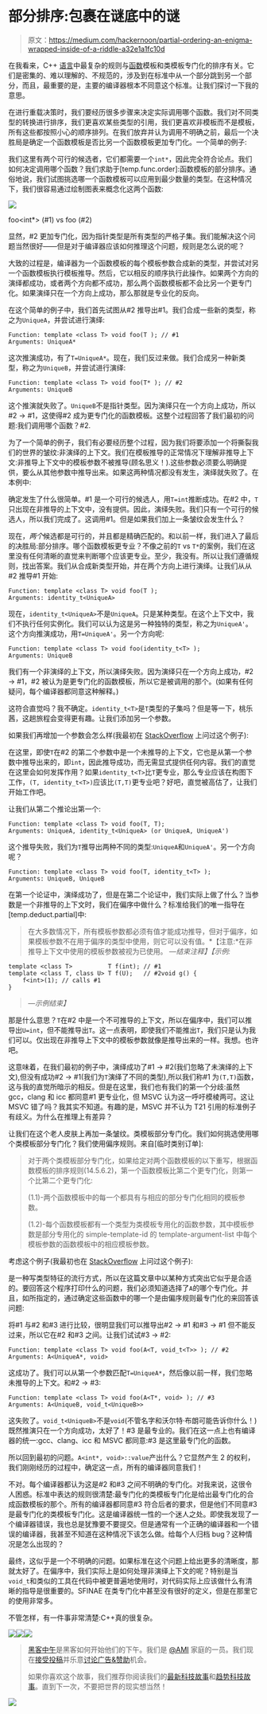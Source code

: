 # 部分排序:包裹在谜底中的谜

> 原文：<https://medium.com/hackernoon/partial-ordering-an-enigma-wrapped-inside-of-a-riddle-a32e1a1fc10d>

在我看来，C++ [语言](https://hackernoon.com/tagged/language)中最复杂的规则与[函数](https://hackernoon.com/tagged/function)模板和类模板专门化的排序有关。它们是密集的、难以理解的、不规范的，涉及到在标准中从一个部分跳到另一个部分，而且，最重要的是，主要的编译器根本不同意这个标准。让我们探讨一下我的意思。

在进行重载决策时，我们要经历很多步骤来决定实际调用哪个函数。我们对不同类型的转换进行排序，我们更喜欢某些类型的引用，我们更喜欢非模板而不是模板，所有这些都按照小心的顺序排列。在我们放弃并认为调用不明确之前，最后一个决胜局是确定一个函数模板是否比另一个函数模板更加专门化。一个简单的例子:

我们这里有两个可行的候选者，它们都需要一个`int*`，因此完全符合论点。我们如何决定调用哪个函数？我们求助于[temp.func.order]:函数模板的部分排序。通俗地说，我们试图挑选哪一个函数模板可以应用到最少数量的类型。在这种情况下，我们很容易通过绘制图表来概念化这两个函数:

![](img/2b41151127ef2cc3ce201e2d75a0b584.png)

foo<int*> (#1) vs foo<int> (#2)

显然，#2 更加专门化，因为指针类型是所有类型的严格子集。我们能解决这个问题当然很好——但是对于编译器应该如何推理这个问题，规则是怎么说的呢？

大致的过程是，编译器为一个函数模板的每个模板参数合成新的类型，并尝试对另一个函数模板执行模板推导。然后，它以相反的顺序执行此操作。如果两个方向的演绎都成功，或者两个方向都不成功，那么两个函数模板都不会比另一个更专门化。如果演绎只在一个方向上成功，那么那就是专业化的反向。

在这个简单的例子中，我们首先试图从#2 推导出#1。我们合成一些新的类型，称之为`UniqueA`，并尝试进行演绎:

```
Function: template <class T> void foo(T ); // #1
Arguments: UniqueA*
```

这次推演成功，有了`T=UniqueA*`。现在，我们反过来做。我们合成另一种新类型，称之为`UniqueB`，并尝试进行演绎:

```
Function: template <class T> void foo(T* ); // #2
Arguments: UniqueB
```

这个推演就失败了。`UniqueB`不是指针类型。因为演绎只在一个方向上成功，所以#2 → #1，这使得#2 成为更专门化的函数模板。这整个过程回答了我们最初的问题:我们调用哪个函数？#2.

为了一个简单的例子，我们有必要经历整个过程，因为我们将要添加一个将撕裂我们的世界的皱纹:非演绎的上下文。我们在模板推导的正常情况下理解非推导上下文:非推导上下文中的模板参数不被推导(顾名思义！).这些参数必须要么明确提供，要么从其他参数中推导出来。如果这两种情况都没有发生，演绎就失败了。在本例中:

确定发生了什么很简单。#1 是一个可行的候选人，用`T=int`推断成功。在#2 中，`T`只出现在非推导的上下文中，没有提供。因此，演绎失败。我们只有一个可行的候选人，所以我们完成了。这调用#1。但是如果我们加上一条皱纹会发生什么？

现在，*两个*候选都是可行的，并且都是精确匹配的。和以前一样，我们进入了最后的决胜局:部分排序。哪个函数模板更专业？不像之前的`T` vs `T*`的案例，我们在这里没有任何清晰的直觉来判断哪个应该更专业。至少，我没有。所以让我们遵循规则，找出答案。我们从合成新类型开始，并在两个方向上进行演绎。让我们从从#2 推导#1 开始:

```
Function: template <class T> void foo(T );
Arguments: identity_t<UniqueA>
```

现在，`identity_t<UniqueA>`不是`UniqueA`。只是某种类型。在这个上下文中，我们不执行任何实例化。我们可以认为这是另一种独特的类型，称之为`UniqueA'`。这个方向推演成功，用`T=UniqueA'`。另一个方向呢:

```
Function: template <class T> void foo(identity_t<T> );
Arguments: UniqueB
```

我们有一个非演绎的上下文，所以演绎失败。因为演绎只在一个方向上成功，#2 → #1，#2 被认为是更专门化的函数模板，所以它是被调用的那个。(如果有任何疑问，每个编译器都同意这种解释。)

这符合直觉吗？我不确定。`identity_t<T>`是`T`类型的子集吗？但是等一下，桃乐茜，这趟旅程会变得更有趣。让我们添加另一个参数。

如果我们再增加一个参数会怎么样(我最初在 [StackOverflow](http://stackoverflow.com/q/31394260/2069064) 上问过这个例子):

在这里，即使`T`在#2 的第二个参数中是一个未推导的上下文，它也是从第一个参数中推导出来的，即`int`，因此推导成功，而无需显式提供任何内容。我们的直觉在这里会如何发挥作用？如果`identity_t<T>`比`T`更专业，那么专业应该在构图下工作，`(T, identity_t<T>)`应该比`(T,T)`更专业吧？好吧，直觉被高估了，让我们开始工作吧。

让我们从第二个推论出第一个:

```
Function: template <class T> void foo(T, T);
Arguments: UniqueA, identity_t<UniqueA> (or UniqueA, UniqueA')
```

这个推导失败，我们为`T`推导出两种不同的类型:`UniqueA`和`UniqueA'`。另一个方向呢？

```
Function: template <class T> void foo(T, identity_t<T> );
Arguments: UniqueB, UniqueB
```

在第一个论证中，演绎成功了，但是在第二个论证中，我们实际上做了什么？当参数是一个非推导的上下文时，我们在偏序中做什么？标准给我们的唯一指导在[temp.deduct.partial]中:

> 在大多数情况下，所有模板参数都必须有值才能成功推导，但对于偏序，如果模板参数不在用于偏序的类型中使用，则它可以没有值。*【注意:*在非推导上下文中使用的模板参数被视为已使用。 *—结束注释】【示例:*

```
template <class T>          T f(int); // #1
template <class T, class U> T f(U);   // #2void g() {
    f<int>(1); // calls #1
}
```

> *—示例结束】*

那是什么意思？`T`在#2 中是一个不可推导的上下文，所以在偏序中，我们可以推导出`U=int`，但不能推导出`T`。这一点表明，即使我们不能推出`T`，我们只是认为我们可以。仅出现在非推导上下文中的模板参数就像是推导出来的一样。我想。也许吧。

这意味着，在我们最初的例子中，演绎成功了#1 → #2(我们忽略了未演绎的上下文),但没有成功#2 → #1(我们为`T`演绎了不同的类型),所以我们称#1 为`(T,T)`函数，这与我的直觉所暗示的相反。但是在这里，我们也有我们的第一个分歧:虽然 gcc，clang 和 icc 都同意#1 更专业化，但 MSVC 认为这一呼吁模棱两可。这让 MSVC 错了吗？我其实不知道。有趣的是，MSVC 并不认为 T21 引用的标准例子有歧义。为什么在推理上有差异？

让我们在这个老人皮肤上再加一条皱纹。类模板部分专门化。我们如何挑选使用哪个类模板部分专门化？我们使用偏序规则。来自[临时类别订单]:

> 对于两个类模板部分专门化，如果给定对两个函数模板的以下重写，根据函数模板的排序规则(14.5.6.2)，第一个函数模板比第二个更专门化，则第一个比第二个更专门化:
> 
> (1.1)-两个函数模板中的每一个都具有与相应的部分专门化相同的模板参数。
> 
> (1.2)-每个函数模板都有一个类型为类模板专用化的函数参数，其中模板参数是部分专用化的 simple-template-id 的 template-argument-list 中每个模板参数的函数模板中的相应模板参数。

考虑这个例子(我最初也在 [StackOverflow](http://stackoverflow.com/q/42416993/2069064) 上问过这个例子):

是一种写类型特征的流行方式，所以在这篇文章中以某种方式突出它似乎是合适的。要回答这个程序打印什么的问题，我们必须知道选择了`A`的哪个专门化。并且，如所指定的，通过确定这些函数中的哪一个是由偏序规则最专门化的来回答该问题:

将#1 与#2 和#3 进行比较，很明显我们可以推导出#2 → #1 和#3 → #1 但不能反过来，所以它在#2 和#3 之间。让我们试试#3 → #2:

```
Function: template <class T> void foo(A<T, void_t<T>> ); // #2
Arguments: A<UniqueA*, void>
```

这成功了。我们可以从第一个参数匹配`T=UniqueA*`，然后像以前一样，我们忽略未推导的上下文。和#2 → #3:

```
Function: template <class T> void foo(A<T*, void> ); // #3
Arguments: A<UniqueB, void_t<UniqueB>>
```

这失败了。`void_t<UniqueB>`不是`void`(不管名字和沃尔特·布朗可能告诉你什么！)既然推演只在一个方向成功，太好了！#3 是最专业的。我们在这一点上也有编译器的统一:gcc、clang、icc 和 MSVC 都同意:#3 是这里最专门化的函数。

所以回到最初的问题。`A<int*, void>::value`产出什么？它显然产生 2 的权利，我们刚刚经历的过程中，确定这一点，所有的编译器同意我们！

不对。每个编译器都认为这是#2 和#3 之间不明确的专门化。对我来说，这很令人困惑。标准中表达的规则很清楚:最专门化的类模板专门化是给出最专门化的合成函数模板的那个。所有的编译器都同意#3 符合后者的要求，但是他们不同意#3 是最专门化的类模板专门化。这是编译器统一性的一个迷人之处。即使我发现了一个编译器错误，我也总是犹豫要不要提交。但是通常有一个正确的编译器和一个错误的编译器，我甚至不知道在这种情况下该怎么做。给每个人归档 bug？这种情况是怎么出现的？

最终，这似乎是一个不明确的问题。如果标准在这个问题上给出更多的清晰度，那就太好了。在偏序中，我们实际上是如何处理非演绎上下文的呢？特别是当`void_t`和类似的工具在代码中被更普遍地使用时，对代码实际上应该做什么有清晰的指导是很重要的。SFINAE 在类专门化中甚至没有很好的定义，但是在那里它的使用非常多。

不管怎样，有一件事非常清楚:C++真的很复杂。

[![](img/50ef4044ecd4e250b5d50f368b775d38.png)](http://bit.ly/HackernoonFB)[![](img/979d9a46439d5aebbdcdca574e21dc81.png)](https://goo.gl/k7XYbx)[![](img/2930ba6bd2c12218fdbbf7e02c8746ff.png)](https://goo.gl/4ofytp)

> [黑客中午](http://bit.ly/Hackernoon)是黑客如何开始他们的下午。我们是 [@AMI](http://bit.ly/atAMIatAMI) 家庭的一员。我们现在[接受投稿](http://bit.ly/hackernoonsubmission)并乐意[讨论广告&赞助](mailto:partners@amipublications.com)机会。
> 
> 如果你喜欢这个故事，我们推荐你阅读我们的[最新科技故事](http://bit.ly/hackernoonlatestt)和[趋势科技故事](https://hackernoon.com/trending)。直到下一次，不要把世界的现实想当然！

![](img/be0ca55ba73a573dce11effb2ee80d56.png)
